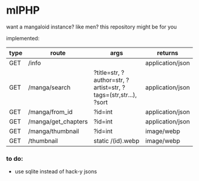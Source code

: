 # mlPHP
want a mangaloid instance? like men? this repository might be for you

implemented:

| type | route | args | returns |
| -------------| ------------- | ------------- | ------------- |
| GET | /info  | | application/json  |
| GET | /manga/search  | ?title=str, ?author=str, ?artist=str, ?tags=(str,str...), ?sort | application/json  |
| GET | /manga/from_id  | ?id=int | application/json  |
| GET | /manga/get_chapters  | ?id=int | application/json  |
| GET | /manga/thumbnail  | ?id=int | image/webp  |
| GET | /thumbnail  | static /(id).webp | image/webp  |

### to do:
* use sqlite instead of hack-y jsons
